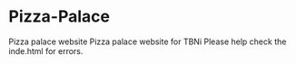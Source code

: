 # Pizza-Palace
Pizza palace website
Pizza palace website for TBNi
Please help check the inde.html for errors.

